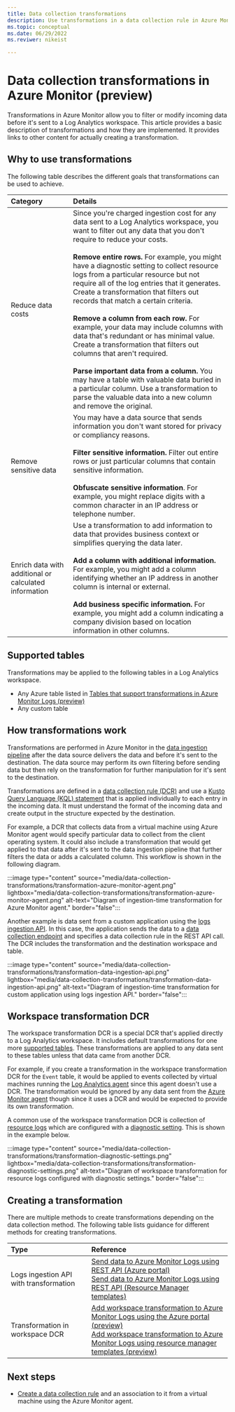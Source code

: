 ```yaml
---
title: Data collection transformations
description: Use transformations in a data collection rule in Azure Monitor to filter and modify incoming data.
ms.topic: conceptual
ms.date: 06/29/2022
ms.reviwer: nikeist

---
```


# Data collection transformations in Azure Monitor (preview)
Transformations in Azure Monitor allow you to filter or modify incoming data before it's sent to a Log Analytics workspace. This article provides a basic description of transformations and how they are implemented. It provides links to other content for actually creating a transformation.

## Why to use transformations
The following table describes the different goals that transformations can be used to achieve.

| Category | Details |
|:---|:---|
| Reduce data costs | Since you're charged ingestion cost for any data sent to a Log Analytics workspace, you want to filter out any data that you don't require to reduce your costs.<br><br>**Remove entire rows.** For example, you might have a diagnostic setting to collect resource logs from a particular resource but not require all of the log entries that it generates. Create a transformation that filters out records that match a certain criteria.<br><br>**Remove a column from each row.** For example, your data may include columns with data that's redundant or has minimal value. Create a transformation that filters out columns that aren't required.<br><br>**Parse important data from a column.** You may have a table with valuable data buried in a particular column. Use a transformation to parse the valuable data into a new column and remove the original. |
| Remove sensitive data | You may have a data source that sends information you don't want stored for privacy or compliancy reasons.<br><br>**Filter sensitive information.** Filter out entire rows or just particular columns that contain sensitive information.<br><br>**Obfuscate sensitive information**. For example, you might replace digits with a common character in an IP address or telephone number. |
| Enrich data with additional or calculated information | Use a transformation to add information to data that provides business context or simplifies querying the data later.<br><br>**Add a column with additional information.** For example, you might add a column identifying whether an IP address in another column is internal or external.<br><br>**Add business specific information.** For example, you might add a column indicating a company division based on location information in other columns. 




## Supported tables
Transformations may be applied to the following tables in a Log Analytics workspace. 

- Any Azure table listed in [Tables that support transformations in Azure Monitor Logs (preview)](../logs/tables-feature-support.md)
- Any custom table


## How transformations work
Transformations are performed in Azure Monitor in the [data ingestion pipeline](../essentials/data-collection.md) after the data source delivers the data and before it's sent to the destination. The data source may perform its own filtering before sending data but then rely on the transformation for further manipulation for it's sent to the destination.

Transformations are defined in a [data collection rule (DCR)](data-collection-rule-overview.md) and use a [Kusto Query Language (KQL) statement](data-collection-transformations-structure.md) that is applied individually to each entry in the incoming data. It must understand the format of the incoming data and create output in the structure expected by the destination.

For example, a DCR that collects data from a virtual machine using Azure Monitor agent would specify particular data to collect from the client operating system. It could also include a transformation that would get applied to that data after it's sent to the data ingestion pipeline that further filters the data or adds a calculated column. This workflow is shown in the following diagram.

:::image type="content" source="media/data-collection-transformations/transformation-azure-monitor-agent.png" lightbox="media/data-collection-transformations/transformation-azure-monitor-agent.png" alt-text="Diagram of ingestion-time transformation for Azure Monitor agent." border="false":::

Another example is data sent from a custom application using the [logs ingestion API](../logs/logs-ingestion-api-overview.md). In this case, the application sends the data to a [data collection endpoint](data-collection-endpoint-overview.md) and specifies a data collection rule in the REST API call. The DCR includes the transformation and the destination workspace and table.

:::image type="content" source="media/data-collection-transformations/transformation-data-ingestion-api.png" lightbox="media/data-collection-transformations/transformation-data-ingestion-api.png" alt-text="Diagram of ingestion-time transformation for custom application using logs ingestion API." border="false":::

## Workspace transformation DCR
The workspace transformation DCR is a special DCR that's applied directly to a Log Analytics workspace. It includes default transformations for one more [supported tables](../logs/tables-feature-support.md). These transformations are applied to any data sent to these tables unless that data came from another DCR.

For example, if you create a transformation in the workspace transformation DCR for the `Event` table, it would be applied to events collected by virtual machines running the [Log Analytics agent](../agents/log-analytics-agent.md) since this agent doesn't use a DCR. The transformation would be ignored by any data sent from the [Azure Monitor agent](../agents/azure-monitor-agent-overview.md) though since it uses a DCR and would be expected to provide its own transformation.

A common use of the workspace transformation DCR is collection of [resource logs](resource-logs.md) which are configured with a [diagnostic setting](diagnostic-settings.md). This is shown in the example below. 

:::image type="content" source="media/data-collection-transformations/transformation-diagnostic-settings.png" lightbox="media/data-collection-transformations/transformation-diagnostic-settings.png" alt-text="Diagram of workspace transformation for resource logs configured with diagnostic settings." border="false":::

## Creating a transformation
There are multiple methods to create transformations depending on the data collection method. The following table lists guidance for different methods for creating transformations. 

| Type | Reference |
|:---|:---|
| Logs ingestion API with transformation | [Send data to Azure Monitor Logs using REST API (Azure portal)](../logs/tutorial-logs-ingestion-portal.md)<br>[Send data to Azure Monitor Logs using REST API (Resource Manager templates)](../logs/tutorial-logs-ingestion-api.md) |
| Transformation in workspace DCR | [Add workspace transformation to Azure Monitor Logs using the Azure portal (preview)](../logs/tutorial-workspace-transformations-portal.md)<br>[Add workspace transformation to Azure Monitor Logs using resource manager templates (preview)](../logs/tutorial-workspace-transformations-api.md)


## Next steps

- [Create a data collection rule](../agents/data-collection-rule-azure-monitor-agent.md) and an association to it from a virtual machine using the Azure Monitor agent.
